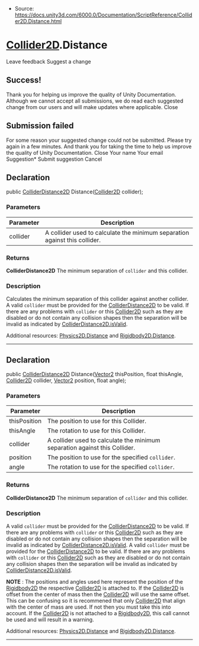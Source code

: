 * Source: https://docs.unity3d.com/6000.0/Documentation/ScriptReference/Collider2D.Distance.html

#  [Collider2D](https://docs.unity3d.com/6000.0/Documentation/ScriptReference/Collider2D.html).Distance
Leave feedback
Suggest a change
## Success!
Thank you for helping us improve the quality of Unity Documentation. Although we cannot accept all submissions, we do read each suggested change from our users and will make updates where applicable.
Close
## Submission failed
For some reason your suggested change could not be submitted. Please <a>try again</a> in a few minutes. And thank you for taking the time to help us improve the quality of Unity Documentation.
Close
Your name Your email Suggestion* Submit suggestion
Cancel
## Declaration
public [ColliderDistance2D](https://docs.unity3d.com/6000.0/Documentation/ScriptReference/ColliderDistance2D.html) Distance([Collider2D](https://docs.unity3d.com/6000.0/Documentation/ScriptReference/Collider2D.html) collider); 
### Parameters
Parameter | Description  
---|---  
collider | A collider used to calculate the minimum separation against this collider.  
### Returns
**ColliderDistance2D** The minimum separation of `collider` and this collider. 
### Description
Calculates the minimum separation of this collider against another collider.
A valid `collider` must be provided for the [ColliderDistance2D](https://docs.unity3d.com/6000.0/Documentation/ScriptReference/ColliderDistance2D.html) to be valid. If there are any problems with `collider` or this [Collider2D](https://docs.unity3d.com/6000.0/Documentation/ScriptReference/Collider2D.html) such as they are disabled or do not contain any collision shapes then the separation will be invalid as indicated by [ColliderDistance2D.isValid](https://docs.unity3d.com/6000.0/Documentation/ScriptReference/ColliderDistance2D-isValid.html).  
  
Additional resources: [Physics2D.Distance](https://docs.unity3d.com/6000.0/Documentation/ScriptReference/Physics2D.Distance.html) and [Rigidbody2D.Distance](https://docs.unity3d.com/6000.0/Documentation/ScriptReference/Rigidbody2D.Distance.html).
* * *
## Declaration
public [ColliderDistance2D](https://docs.unity3d.com/6000.0/Documentation/ScriptReference/ColliderDistance2D.html) Distance([Vector2](https://docs.unity3d.com/6000.0/Documentation/ScriptReference/Vector2.html) thisPosition, float thisAngle, [Collider2D](https://docs.unity3d.com/6000.0/Documentation/ScriptReference/Collider2D.html) collider, [Vector2](https://docs.unity3d.com/6000.0/Documentation/ScriptReference/Vector2.html) position, float angle); 
### Parameters
Parameter | Description  
---|---  
thisPosition | The position to use for this Collider.  
thisAngle | The rotation to use for this Collider.  
collider | A collider used to calculate the minimum separation against this Collider.  
position | The position to use for the specified `collider`.  
angle | The rotation to use for the specified `collider`.  
### Returns
**ColliderDistance2D** The minimum separation of `collider` and this collider. 
### Description
A valid `collider` must be provided for the [ColliderDistance2D](https://docs.unity3d.com/6000.0/Documentation/ScriptReference/ColliderDistance2D.html) to be valid. If there are any problems with `collider` or this [Collider2D](https://docs.unity3d.com/6000.0/Documentation/ScriptReference/Collider2D.html) such as they are disabled or do not contain any collision shapes then the separation will be invalid as indicated by [ColliderDistance2D.isValid](https://docs.unity3d.com/6000.0/Documentation/ScriptReference/ColliderDistance2D-isValid.html).
A valid `collider` must be provided for the [ColliderDistance2D](https://docs.unity3d.com/6000.0/Documentation/ScriptReference/ColliderDistance2D.html) to be valid. If there are any problems with `collider` or this [Collider2D](https://docs.unity3d.com/6000.0/Documentation/ScriptReference/Collider2D.html) such as they are disabled or do not contain any collision shapes then the separation will be invalid as indicated by [ColliderDistance2D.isValid](https://docs.unity3d.com/6000.0/Documentation/ScriptReference/ColliderDistance2D-isValid.html).  
  
**NOTE** : The positions and angles used here represent the position of the [Rigidbody2D](https://docs.unity3d.com/6000.0/Documentation/ScriptReference/Rigidbody2D.html) the respective [Collider2D](https://docs.unity3d.com/6000.0/Documentation/ScriptReference/Collider2D.html) is attached to. If the [Collider2D](https://docs.unity3d.com/6000.0/Documentation/ScriptReference/Collider2D.html) is offset from the center of mass then the [Collider2D](https://docs.unity3d.com/6000.0/Documentation/ScriptReference/Collider2D.html) will use the same offset. This can be confusing so it is recommened that only [Collider2D](https://docs.unity3d.com/6000.0/Documentation/ScriptReference/Collider2D.html) that align with the center of mass are used. If not then you must take this into account. If the [Collider2D](https://docs.unity3d.com/6000.0/Documentation/ScriptReference/Collider2D.html) is not attached to a [Rigidbody2D](https://docs.unity3d.com/6000.0/Documentation/ScriptReference/Rigidbody2D.html), this call cannot be used and will result in a warning.  
  
Additional resources: [Physics2D.Distance](https://docs.unity3d.com/6000.0/Documentation/ScriptReference/Physics2D.Distance.html) and [Rigidbody2D.Distance](https://docs.unity3d.com/6000.0/Documentation/ScriptReference/Rigidbody2D.Distance.html).
* * *
